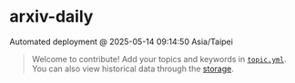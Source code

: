 # arxiv-daily
 Automated deployment @ 2025-05-14 09:14:50 Asia/Taipei
> Welcome to contribute! Add your topics and keywords in [`topic.yml`](https://github.com/jawatech/arxiv-daily-in-place/blob/main/database/topic.yml).
> You can also view historical data through the [storage](https://github.com/jawatech/arxiv-daily-in-place/blob/main/database/storage).
